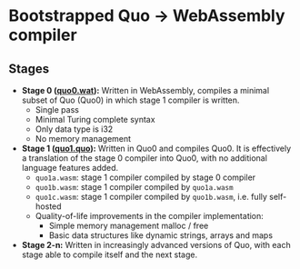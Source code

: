 # Bootstrapped Quo -> WebAssembly compiler

## Stages

- **Stage 0 ([quo0.wat](./src/quo0.wat)):** Written in WebAssembly, compiles a minimal subset of Quo (Quo0) in which stage 1 compiler is written.
  - Single pass
  - Minimal Turing complete syntax
  - Only data type is i32
  - No memory management
- **Stage 1 ([quo1.quo](./src/quo1.quo)):** Written in Quo0 and compiles Quo0. It is effectively a translation of the stage 0 compiler into Quo0, with no additional language features added.
  - `quo1a.wasm`: stage 1 compiler compiled by stage 0 compiler
  - `quo1b.wasm`: stage 1 compiler compiled by `quo1a.wasm`
  - `quo1c.wasm`: stage 1 compiler compiled by `quo1b.wasm`, i.e. fully self-hosted
  - Quality-of-life improvements in the compiler implementation:
    - Simple memory management malloc / free
    - Basic data structures like dynamic strings, arrays and maps
- **Stage 2-n:** Written in increasingly advanced versions of Quo, with each stage able to compile itself and the next stage.
